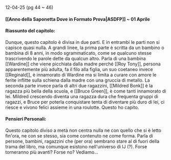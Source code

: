 12-04-25 (pg 44 ~ 46)
#### [[Anno della Saponetta Dove in Formato Prova|ASDFP]] ~ 01 Aprile

#### Riassunto del capitolo:
Dunque, questo capitolo è divisa in due parti. E in entrambi le parti non si capisce quasi nulla.
A grandi linee, la prima parte è scritta da un bambino o bambina di 8 anni, in modo sgrammaticato, come se qualcuno stesse trascrivendo le parole dette da qualcun altro. Parla di una bambina [[Wardine]] che viene picchiata dalla madre perché [[Roy Tony]], persona apparentemente più adulta, fa il filo alla figlia, un suo coetaneo invece [[Reginald]], è innamorato di Wardine ma si limita a curare con amore le ferite inflitte sulla schiena dalla madre con una gruccia di metallo.
La seconda parte invece parla di altri due ragazzini, [[Mildred Bonk]] è la ragazza più bella della scuola, e [[Bruce Green]], è come tanti innamorato di lei.
Mildred crescendo diventa una ragazza dura che frequenta gruppi di ragazzi, e Bruce per poterla conquistare tenta di diventare più duro di lei, ci riesce e vivono felici assieme in una roulotte. Questo ho capito.

#### Pensieri Personali:
Questo capitolo diviso a metà non centra nulla ne con quello che si è letto fin'ora, ne con se stesso, sia come contenuto ne come forma.
Parla di persone, bambini, ragazzini che (per ora) sembrano stare al di fuori della trama del libro, ma comunque esistono nell'universo di IJ (?).
Forse torneranno più avanti? Forse no? Vediamo...